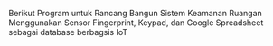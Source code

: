 Berikut Program untuk Rancang Bangun Sistem Keamanan Ruangan Menggunakan Sensor Fingerprint, Keypad, dan Google Spreadsheet sebagai database berbagsis IoT
